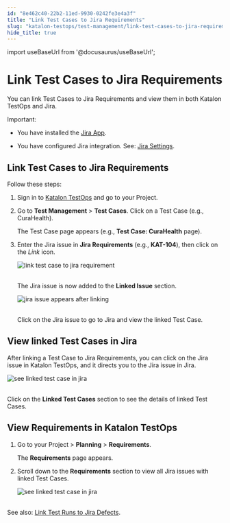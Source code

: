 ```yaml
---
id: "8e462c40-22b2-11ed-9930-0242fe3e4a3f"
title: "Link Test Cases to Jira Requirements"
slug: "katalon-testops/test-management/link-test-cases-to-jira-requirements"
hide_title: true
---
```

import useBaseUrl from '@docusaurus/useBaseUrl';


# <a id="id" class="anchor_top_offset"/><a id="ariaid-title1" class="anchor_top_offset"/>Link Test Cases to Jira Requirements

<p xmlns="http://www.w3.org/1999/xhtml" className="p">You can link Test Cases to Jira Requirements and view them in   both Katalon TestOps and Jira.</p> 
<div xmlns="http://www.w3.org/1999/xhtml" className="note important note_important"><span className="note__title">Important:</span> 
  <ul className="ul"><li className="li">
      <p className="p">You have installed the <a className="xref j-external-link" href="https://marketplace.atlassian.com/apps/1217501/katalon-bdd-test-automation-for-jira" target="_blank">Jira
          App</a>.</p>
    </li><li className="li">
      <p className="p">You have configured Jira integration. See: <a className="xref" href="/docs/katalon-testops/integrations/enable-katalon-testops---jira-integration-for-test-management">Jira
          Settings</a>.</p>
    </li></ul>
</div>
    

## <a id="id_1" class="anchor_top_offset"/>Link Test Cases to Jira Requirements

    
      
<p xmlns="http://www.w3.org/1999/xhtml" className="p">Follow these steps:</p> 
      
<ol xmlns="http://www.w3.org/1999/xhtml" className="ol">   <li className="li">     <p className="p">Sign in to <a className="xref j-external-link" href="https://testops.katalon.io/login" target="_blank">Katalon         TestOps</a> and go to your Project.</p>   </li>   <li className="li">     <p className="p">Go to <strong className="ph b">Test Management</strong> &gt; <strong className="ph b">Test         Cases</strong>. Click on a Test Case (e.g., CuraHealth).</p>     <p className="p">The Test Case page appears (e.g., <strong className="ph b">Test Case:         CuraHealth</strong> page).</p>   </li>   <li className="li">     <p className="p">Enter the Jira issue in <strong className="ph b">Jira Requirements</strong>       (e.g., <strong className="ph b">KAT-104</strong>), then click on the <em className="ph i">Link</em>       icon.</p>     <p className="p">       <img className="image" src={useBaseUrl("https://github.com/katalon-studio/docs-images/raw/master/katalon-analytics/docs/testops-revamp-july-ka-integration-jira/linking-test-case-step-red-2.png")} alt="link test case to jira requirement" /><br /><br />     </p>     <p className="p">The Jira issue is now added to the <strong className="ph b">Linked Issue</strong>       section.</p>     <p className="p">       <img className="image" src={useBaseUrl("https://github.com/katalon-studio/docs-images/raw/master/katalon-analytics/docs/testops-revamp-july-ka-integration-jira/kat104-under-idfeature-section-2.png")} alt="jira issue appears after linking" /><br /><br />     </p>     <p className="p">Click on the Jira issue to go to Jira and view the linked Test       Case.</p>   </li> </ol> 
    
  
    

## <a id="id_2" class="anchor_top_offset"/>View linked Test Cases in Jira

    
      
<p xmlns="http://www.w3.org/1999/xhtml" className="p">After linking a Test Case to Jira Requirements, you can click on   the Jira issue in Katalon TestOps, and it directs you to the Jira   issue in Jira.</p> 
      
<p xmlns="http://www.w3.org/1999/xhtml" className="p">   <img className="image" src={useBaseUrl("https://github.com/katalon-studio/docs-images/raw/master/katalon-analytics/docs/testops-revamp-july-ka-integration-jira/kat104-link-test-case-to-jira-blurred.png")} alt="see linked test case in jira" /><br /><br /> </p> 
      
<p xmlns="http://www.w3.org/1999/xhtml" className="p">Click on the <strong className="ph b">Linked Test Cases</strong> section to see   the details of linked Test Cases.</p> 
    
  

## <a id="id_3" class="anchor_top_offset"/>View Requirements in Katalon TestOps

<ol xmlns="http://www.w3.org/1999/xhtml" className="ol"><li className="li">     <p className="p">Go to your Project &gt; <strong className="ph b">Planning</strong> &gt;       <strong className="ph b">Requirements</strong>.</p>     <p className="p">The <strong className="ph b">Requirements</strong> page appears.</p>   </li><li className="li">     <p className="p">Scroll down to the <strong className="ph b">Requirements</strong> section to view       all Jira issues with linked Test Cases.</p>     <p className="p">       <img className="image" src={useBaseUrl("https://github.com/katalon-studio/docs-images/raw/master/katalon-analytics/docs/testops-revamp-july-ka-integration-jira/requirement-page-with-jira-kat-issues-list-2.png")} alt="see linked test case in jira" /><br /><br />     </p>   </li></ol> 
<p xmlns="http://www.w3.org/1999/xhtml" className="p">See also: <a className="xref" href="/docs/katalon-testops/test-management/link-test-runs-to-jira-defects">Link     Test Runs to Jira Defects</a>.</p> 
